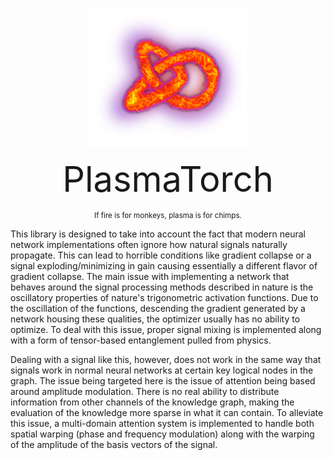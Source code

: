 <p align="center">
    <img width="50%" height="50%" src="./logo.png">
</p>

<div align="center">
    <span style="font-size:4em">PlasmaTorch</span>
    <p><small>If fire is for monkeys, plasma is for chimps.</small></p>
</div>

This library is designed to take into account the fact that modern neural network implementations
often ignore how natural signals naturally propagate. This can lead to horrible conditions like gradient collapse
or a signal exploding/minimizing in gain causing essentially a different flavor of gradient collapse. The main
issue with implementing a network that behaves around the signal processing methods described in nature
is the oscillatory properties of nature's trigonometric activation functions. Due to the oscillation of the functions,
descending the gradient generated by a network housing these qualities, the optimizer usually has no ability to optimize.
To deal with this issue, proper signal mixing is implemented along with a form of tensor-based entanglement pulled from physics.

Dealing with a signal like this, however, does not work in the same way that signals work in normal neural networks
at certain key logical nodes in the graph. The issue being targeted here is the issue of attention being based around
amplitude modulation. There is no real ability to distribute information from other channels of the knowledge graph,
making the evaluation of the knowledge more sparse in what it can contain. To alleviate this issue, a multi-domain attention
system is implemented to handle both spatial warping (phase and frequency modulation) along with the warping of the amplitude
of the basis vectors of the signal.
